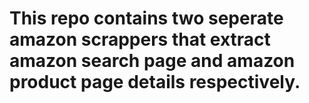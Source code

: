 # This repo contains two seperate amazon scrappers that extract amazon search page and amazon product page details respectively.

